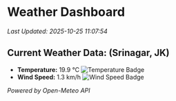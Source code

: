 
# Weather Dashboard

_Last Updated: 2025-10-25 11:07:54_

## Current Weather Data: (Srinagar, JK)
- **Temperature:** 19.9 °C ![Temperature Badge](https://img.shields.io/badge/Temperature-Low%20Temp-blue)
- **Wind Speed:** 1.3 km/h ![Wind Speed Badge](https://img.shields.io/badge/Wind%20Speed-Light%20Wind-blue)

*Powered by Open-Meteo API*
